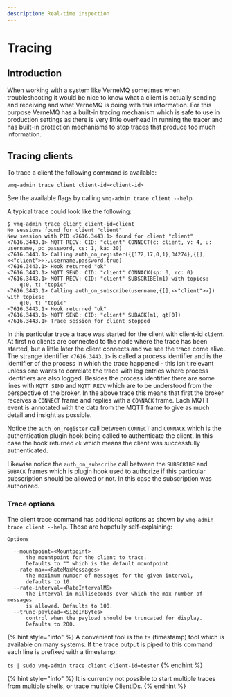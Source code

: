 ```yaml
---
description: Real-time inspection
---
```


# Tracing

## Introduction

When working with a system like VerneMQ sometimes when troubleshooting it would be nice to know what a client is actually sending and receiving and what VerneMQ is doing with this information. For this purpose VerneMQ has a built-in tracing mechanism which is safe to use in production settings as there is very little overhead in running the tracer and has built-in protection mechanisms to stop traces that produce too much information.

## Tracing clients

To trace a client the following command is available:

```text
vmq-admin trace client client-id=<client-id>
```

See the available flags by calling `vmq-admin trace client --help`.

A typical trace could look like the following:

```text
$ vmq-admin trace client client-id=client
No sessions found for client "client"
New session with PID <7616.3443.1> found for client "client"
<7616.3443.1> MQTT RECV: CID: "client" CONNECT(c: client, v: 4, u: username, p: password, cs: 1, ka: 30)
<7616.3443.1> Calling auth_on_register({{172,17,0,1},34274},{[],<<"client">>},username,password,true) 
<7616.3443.1> Hook returned "ok"
<7616.3443.1> MQTT SEND: CID: "client" CONNACK(sp: 0, rc: 0)
<7616.3443.1> MQTT RECV: CID: "client" SUBSCRIBE(m1) with topics:
    q:0, t: "topic"
<7616.3443.1> Calling auth_on_subscribe(username,{[],<<"client">>}) with topics:
    q:0, t: "topic"
<7616.3443.1> Hook returned "ok"
<7616.3443.1> MQTT SEND: CID: "client" SUBACK(m1, qt[0])
<7616.3443.1> Trace session for client stopped
```

In this particular trace a trace was started for the client with client-id `client`. At first no clients are connected to the node where the trace has been started, but a little later the client connects and we see the trace come alive. The strange identifier `<7616.3443.1>` is called a process identifier and is the identifier of the process in which the trace happened - this isn't relevant unless one wants to correlate the trace with log entries where process identifiers are also logged. Besides the process identifier there are some lines with `MQTT SEND` and `MQTT RECV` which are to be understood from the perspective of the broker. In the above trace this means that first the broker receives a `CONNECT` frame and replies with a `CONNACK` frame. Each MQTT event is annotated with the data from the MQTT frame to give as much detail and insight as possible.

Notice the `auth_on_register` call between `CONNECT` and `CONNACK` which is the authentication plugin hook being called to authenticate the client. In this case the hook returned `ok` which means the client was successfully authenticated.

Likewise notice the `auth_on_subscribe` call between the `SUBSCRIBE` and `SUBACK` frames which is plugin hook used to authorize if this particular subscription should be allowed or not. In this case the subscription was authorized.

### Trace options

The client trace command has additional options as shown by `vmq-admin trace client --help`. Those are hopefully self-explaining:

```text
Options

  --mountpoint=<Mountpoint>
      the mountpoint for the client to trace.
      Defaults to "" which is the default mountpoint.
  --rate-max=<RateMaxMessages>
      the maximum number of messages for the given interval,
      defaults to 10.
  --rate-interval=<RateIntervalMS>
      the interval in milliseconds over which the max number of messages
      is allowed. Defaults to 100.
  --trunc-payload=<SizeInBytes>
      control when the payload should be truncated for display.
      Defaults to 200.
```

{% hint style="info" %}
A convenient tool is the `ts` \(timestamp\) tool which is available on many systems. If the trace output is piped to this command each line is prefixed with a timestamp:

`ts | sudo vmq-admin trace client client-id=tester`
{% endhint %}

{% hint style="info" %}
It is currently not possible to start multiple traces from multiple shells, or trace multiple ClientIDs.
{% endhint %}

